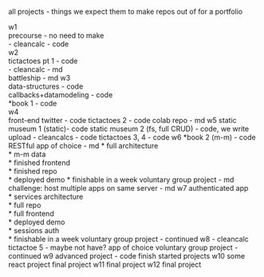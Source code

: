 all projects - things we expect them to make repos out of for a portfolio

w1  
	precourse - no need to make  
	- cleancalc - code  
w2  
	tictactoes pt 1 - code   
	- cleancalc - md   
	battleship - md 
w3  
	data-structures - code  
	callbacks+datamodeling  - code   
	*book 1 - code   
w4    
	front-end twitter - code
	tictactoes 2 - code
	colab repo - md
w5
	static museum 1 (static)- code
	static museum 2 (fs, full CRUD) - code, we write upload
	- cleancalcs - code
	tictactoes 3, 4 - code
w6
	*book 2 (m-m) - code
	RESTful app of choice - md
		*  full architecture  
		* m-m data  
		* finished frontend  
		* finished repo  
		* deployed demo 
		* finishable in a week
	voluntary group project - md
	challenge: host multiple apps on same server - md
w7
	authenticated app  
		* services architecture  
		* full repo  
		* full frontend  
		* deployed demo  
		* sessions auth  
		* finishable in a week
	voluntary group project - continued
w8
	- cleancalc
	tictactoe 5 - maybe not have?
	app of choice
	voluntary group project - continued
w9
	advanced project - code
	finish started projects
w10
	some react project
	final project
w11
	final project
w12 
	final project




